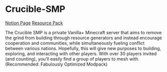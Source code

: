 # Crucible-SMP
[Notion Page](https://www.notion.so/Crucible-SMP-6e98416f315247c9a93e99936b6b3b29)
[Resource Pack](https\://www.curseforge.com/api/v1/mods/353554/files/5270000/download)

The Crucible SMP is a private Vanilla+ Minecraft server that aims to remove the grind from building through resource generators and instead encourage cooperation and communities, while simultaneously fueling conflict between various nations. Hopefully, this will give new purposes to building, exploring, and interacting with other players. With over 30 players invited (and counting), you’ll easily find a group of players to mesh with. (Recommended: Fabulously Optimized Modpack)

